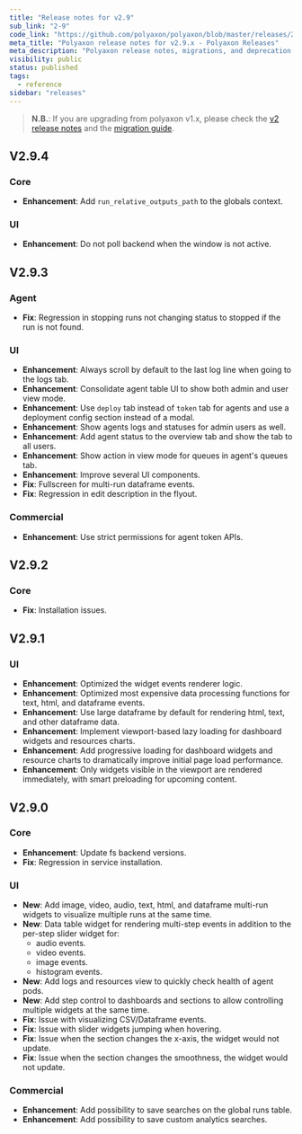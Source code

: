```yaml
---
title: "Release notes for v2.9"
sub_link: "2-9"
code_link: "https://github.com/polyaxon/polyaxon/blob/master/releases/2-9.md"
meta_title: "Polyaxon release notes for v2.9.x - Polyaxon Releases"
meta_description: "Polyaxon release notes, migrations, and deprecation notes for v2.9.x."
visibility: public
status: published
tags:
  - reference
sidebar: "releases"
---
```


> **N.B.**: If you are upgrading from polyaxon v1.x, please check the [v2 release notes](/docs/releases/2-0/) and the [migration guide](/docs/resources/migration/#migration-from-v1x-to-v2y).

## V2.9.4

### Core

 * **Enhancement**: Add `run_relative_outputs_path` to the globals context.

### UI

 * **Enhancement**: Do not poll backend when the window is not active.

## V2.9.3

### Agent

 * **Fix**: Regression in stopping runs not changing status to stopped if the run is not found.

### UI

 * **Enhancement**: Always scroll by default to the last log line when going to the logs tab.
 * **Enhancement**: Consolidate agent table UI to show both admin and user view mode.
 * **Enhancement**: Use `deploy` tab instead of `token` tab for agents and use a deployment config section instead of a modal.
 * **Enhancement**: Show agents logs and statuses for admin users as well.
 * **Enhancement**: Add agent status to the overview tab and show the tab to all users.
 * **Enhancement**: Show action in view mode for queues in agent's queues tab.
 * **Enhancement**: Improve several UI components.
 * **Fix**: Fullscreen for multi-run dataframe events.
 * **Fix**: Regression in edit description in the flyout.

### Commercial

 * **Enhancement**: Use strict permissions for agent token APIs.

## V2.9.2

### Core

 * **Fix**: Installation issues.

## V2.9.1

### UI

 * **Enhancement**: Optimized the widget events renderer logic.
 * **Enhancement**: Optimized most expensive data processing functions for text, html, and dataframe events.
 * **Enhancement**: Use large dataframe by default for rendering html, text, and other dataframe data.
 * **Enhancement**: Implement viewport-based lazy loading for dashboard widgets and resources charts.
 * **Enhancement**: Add progressive loading for dashboard widgets and resource charts to dramatically improve initial page load performance.
 * **Enhancement**: Only widgets visible in the viewport are rendered immediately, with smart preloading for upcoming content.

## V2.9.0

### Core

 * **Enhancement**: Update fs backend versions.
 * **Fix**: Regression in service installation.

### UI

 * **New**: Add image, video, audio, text, html, and dataframe multi-run widgets to visualize multiple runs at the same time.
 * **New**: Data table widget for rendering multi-step events in addition to the per-step slider widget for:
   * audio events.
   * video events.
   * image events.
   * histogram events.
 * **New**: Add logs and resources view to quickly check health of agent pods.
 * **New**: Add step control to dashboards and sections to allow controlling multiple widgets at the same time.
 * **Fix**: Issue with visualizing CSV/Dataframe events.
 * **Fix**: Issue with slider widgets jumping when hovering.
 * **Fix**: Issue when the section changes the x-axis, the widget would not update.
 * **Fix**: Issue when the section changes the smoothness, the widget would not update.

### Commercial

 * **Enhancement**: Add possibility to save searches on the global runs table.
 * **Enhancement**: Add possibility to save custom analytics searches.
